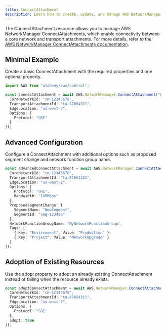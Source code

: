 ```yaml
---
title: ConnectAttachment
description: Learn how to create, update, and manage AWS NetworkManager ConnectAttachments using Alchemy Cloud Control.
---
```


The ConnectAttachment resource allows you to manage AWS NetworkManager ConnectAttachments, which enable connectivity between a core network and transport attachments. For more details, refer to the [AWS NetworkManager ConnectAttachments documentation](https://docs.aws.amazon.com/networkmanager/latest/userguide/).

## Minimal Example

Create a basic ConnectAttachment with the required properties and one optional property.

```ts
import AWS from "alchemy/aws/control";

const connectAttachment = await AWS.NetworkManager.ConnectAttachment("myConnectAttachment", {
  CoreNetworkId: "cn-12345678",
  TransportAttachmentId: "ta-87654321",
  EdgeLocation: "us-west-2",
  Options: {
    Protocol: "GRE"
  }
});
```

## Advanced Configuration

Configure a ConnectAttachment with additional options such as proposed segment change and network function group name.

```ts
const advancedConnectAttachment = await AWS.NetworkManager.ConnectAttachment("myAdvancedConnectAttachment", {
  CoreNetworkId: "cn-12345678",
  TransportAttachmentId: "ta-87654321",
  EdgeLocation: "us-west-2",
  Options: {
    Protocol: "GRE",
    Bandwidth: "100Mbps"
  },
  ProposedSegmentChange: {
    SegmentName: "NewSegment",
    SegmentId: "seg-123456"
  },
  NetworkFunctionGroupName: "MyNetworkFunctionGroup",
  Tags: [
    { Key: "Environment", Value: "Production" },
    { Key: "Project", Value: "NetworkUpgrade" }
  ]
});
```

## Adoption of Existing Resources

Use the adopt property to adopt an already existing ConnectAttachment instead of failing when the resource already exists.

```ts
const adoptConnectAttachment = await AWS.NetworkManager.ConnectAttachment("myAdoptConnectAttachment", {
  CoreNetworkId: "cn-12345678",
  TransportAttachmentId: "ta-87654321",
  EdgeLocation: "us-west-2",
  Options: {
    Protocol: "GRE"
  },
  adopt: true
});
```